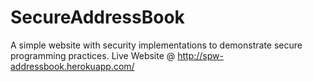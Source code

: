 # SecureAddressBook
A simple website with security implementations to demonstrate secure programming practices.
Live Website @ http://spw-addressbook.herokuapp.com/

